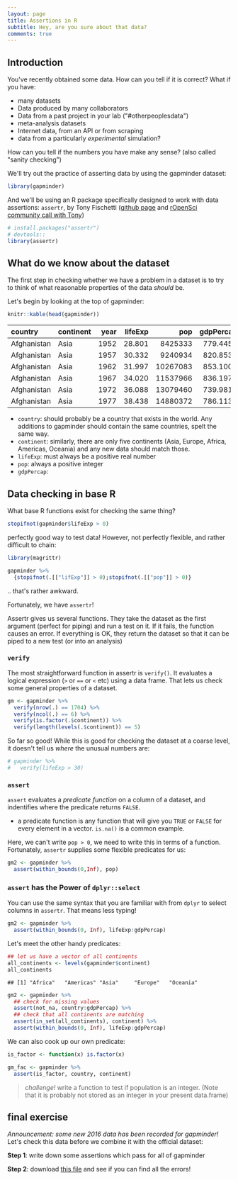 ```yaml
---
layout: page
title: Assertions in R
subtitle: Hey, are you sure about that data?
comments: true
---
```



Introduction
------------

You've recently obtained some data. How can you tell if it is correct? What if you have:

-   many datasets
-   Data produced by many collaborators
-   Data from a past project in your lab ("\#otherpeoplesdata")
-   meta-analysis datasets
-   Internet data, from an API or from scraping
-   data from a particularly *experimental* simulation?

How can you tell if the numbers you have make any sense? (also called "sanity checking")

We'll try out the practice of asserting data by using the gapminder dataset:

``` r
library(gapminder)
```

And we'll be using an R package specifically designed to work with data assertions: `assertr`, by Tony Fischetti ([github page](https://github.com/tonyfischetti/assertr) and [rOpenSci community call with Tony](https://vimeo.com/141906295))

``` r
# install.packages("assertr")
# devtools::
library(assertr)
```

What do we know about the dataset
---------------------------------

The first step in checking whether we have a problem in a dataset is to try to think of what reasonable properties of the data *should* be.

Let's begin by looking at the top of gapminder:

``` r
knitr::kable(head(gapminder))
```

| country     | continent |  year|  lifeExp|       pop|  gdpPercap|
|:------------|:----------|-----:|--------:|---------:|----------:|
| Afghanistan | Asia      |  1952|   28.801|   8425333|   779.4453|
| Afghanistan | Asia      |  1957|   30.332|   9240934|   820.8530|
| Afghanistan | Asia      |  1962|   31.997|  10267083|   853.1007|
| Afghanistan | Asia      |  1967|   34.020|  11537966|   836.1971|
| Afghanistan | Asia      |  1972|   36.088|  13079460|   739.9811|
| Afghanistan | Asia      |  1977|   38.438|  14880372|   786.1134|

-   `country`: should probably be a country that exists in the world. Any additions to gapminder should contain the same countries, spelt the same way.
-   `continent`: similarly, there are only five continents (Asia, Europe, Africa, Americas, Oceania) and any new data should match those.
-   `lifeExp`: must always be a positive real number
-   `pop`: always a positive integer
-   `gdpPercap`:

Data checking in base R
-----------------------

What base R functions exist for checking the same thing?

``` r
stopifnot(gapminder$lifeExp > 0)
```

perfectly good way to test data! However, not perfectly flexible, and rather difficult to chain:

``` r
library(magrittr)

gapminder %>% 
  {stopifnot(.[["lifExp"]] > 0);stopifnot(.[["pop"]] > 0)}
```

.. that's rather awkward.

Fortunately, we have `assertr`!

Assertr gives us several functions. They take the dataset as the first argument (perfect for piping) and run a test on it. If it fails, the function causes an error. If everything is OK, they return the dataset so that it can be piped to a new test (or into an analysis)

### `verify`

The most straightforward function in assertr is `verify()`. It evaluates a logical expression (`>` or `==` or `<` etc) using a data frame. That lets us check some general properties of a dataset.

``` r
gm <- gapminder %>% 
  verify(nrow(.) == 1704) %>% 
  verify(ncol(.) == 6) %>% 
  verify(is.factor(.$continent)) %>% 
  verify(length(levels(.$continent)) == 5)
```

So far so good! While this is good for checking the dataset at a coarse level, it doesn't tell us *where* the unusual numbers are:

``` r
# gapminder %>% 
#   verify(lifeExp > 30)
```

### `assert`

`assert` evaluates a *predicate function* on a column of a dataset, and indentifies where the predicate returns `FALSE`.

-   a predicate function is any function that will give you `TRUE` or `FALSE` for every element in a vector. `is.na()` is a common example.

Here, we can't write `pop > 0`, we need to write this in terms of a function. Fortunately, `assertr` supplies some flexible predicates for us:

``` r
gm2 <- gapminder %>% 
  assert(within_bounds(0,Inf), pop)
```

### `assert` has the Power of `dplyr::select`

You can use the same syntax that you are familiar with from `dplyr` to select columns in `assertr`. That means less typing!

``` r
gm2 <- gapminder %>% 
  assert(within_bounds(0, Inf), lifeExp:gdpPercap)
```

Let's meet the other handy predicates:

``` r
## let us have a vector of all continents
all_continents <- levels(gapminder$continent)
all_continents
```

    ## [1] "Africa"   "Americas" "Asia"     "Europe"   "Oceania"

``` r
gm2 <- gapminder %>% 
  ## check for missing values
  assert(not_na, country:gdpPercap) %>% 
  ## check that all continents are matching
  assert(in_set(all_continents), continent) %>% 
  assert(within_bounds(0, Inf), lifeExp:gdpPercap)
```

We can also cook up our own predicate:

``` r
is_factor <- function(x) is.factor(x)

gm_fac <- gapminder %>% 
  assert(is_factor, country, continent)
```

> *challenge!* write a function to test if population is an integer. (Note that it is probably not stored as an integer in your present data.frame)

final exercise
--------------

*Announcement: some new 2016 data has been recorded for gapminder!*
Let's check this data before we combine it with the official dataset:

**Step 1**: write down some assertions which pass for all of gapminder

**Step 2**: download [this file](SuppMatt/gapminder_2016.csv) and see if you can find all the errors!
